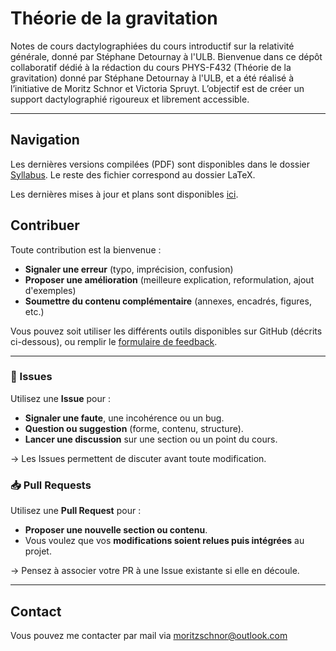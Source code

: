# Théorie de la gravitation
Notes de cours dactylographiées du cours introductif sur la relativité générale, donné par Stéphane Detournay à l'ULB.
Bienvenue dans ce dépôt collaboratif dédié à la rédaction du cours PHYS-F432 (Théorie de la gravitation) donné par Stéphane Detournay à l'ULB, et a été réalisé à l’initiative de Moritz Schnor et Victoria Spruyt. 
L’objectif est de créer un support dactylographié rigoureux et librement accessible.

---
## Navigation
Les dernières versions compilées (PDF) sont disponibles dans le dossier [Syllabus](https://github.com/Mororage/PHYS-F432/tree/main/Syllabus). Le reste des fichier correspond au dossier LaTeX. 

Les dernières mises à jour et plans sont disponibles [ici](https://github.com/Mororage/PHYS-F432/issues/1).

## Contribuer
Toute contribution est la bienvenue :

- **Signaler une erreur** (typo, imprécision, confusion)
- **Proposer une amélioration** (meilleure explication, reformulation, ajout d'exemples)
- **Soumettre du contenu complémentaire** (annexes, encadrés, figures, etc.)

Vous pouvez soit utiliser les différents outils disponibles sur GitHub (décrits ci-dessous), ou remplir le [formulaire de feedback](https://forms.office.com/e/tW1Ge8v6N8).

---

### 📌 Issues
Utilisez une **Issue** pour :
- **Signaler une faute**, une incohérence ou un bug.
- **Question ou suggestion** (forme, contenu, structure).
- **Lancer une discussion** sur une section ou un point du cours.

→ Les Issues permettent de discuter avant toute modification.

### 📥 Pull Requests
Utilisez une **Pull Request** pour :
- **Proposer une nouvelle section ou contenu**.
- Vous voulez que vos **modifications soient relues puis intégrées** au projet.

→ Pensez à associer votre PR à une Issue existante si elle en découle.

---

## Contact
Vous pouvez me contacter par mail via moritzschnor@outlook.com
